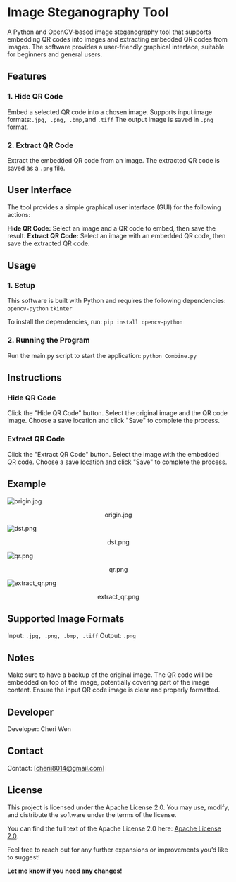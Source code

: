 # Image Steganography Tool
A Python and OpenCV-based image steganography tool that supports embedding QR codes into images and extracting embedded QR codes from images. The software provides a user-friendly graphical interface, suitable for beginners and general users.

## Features
### 1. Hide QR Code
Embed a selected QR code into a chosen image.
Supports input image formats:` .jpg, .png, .bmp, `and `.tiff`
The output image is saved in `.png` format.
### 2. Extract QR Code
Extract the embedded QR code from an image.
The extracted QR code is saved as a `.png` file.
## User Interface
The tool provides a simple graphical user interface (GUI) for the following actions:

**Hide QR Code:** Select an image and a QR code to embed, then save the result.
**Extract QR Code:** Select an image with an embedded QR code, then save the extracted QR code.
## Usage
### 1. Setup
This software is built with Python and requires the following dependencies:
`opencv-python`
`tkinter`

To install the dependencies, run:
`pip install opencv-python`
### 2. Running the Program
Run the main.py script to start the application:
`python Combine.py`
## Instructions
### Hide QR Code
Click the "Hide QR Code" button.
Select the original image and the QR code image.
Choose a save location and click "Save" to complete the process.
### Extract QR Code
Click the "Extract QR Code" button.
Select the image with the embedded QR code.
Choose a save location and click "Save" to complete the process.
## Example
![origin.jpg](./Example/origin.jpg#pic_center)

<p align="center">origin.jpg</p>

![dst.png](./Example/dst.png#pic_center)

<p align="center">dst.png</p>

![qr.png](./Example/qr.png#pic_center)

<p align="center">qr.png</p>

![extract_qr.png](./Example/extract_qr.png#pic_center)

<p align="center">extract_qr.png</p>

## Supported Image Formats
Input: `.jpg, .png, .bmp, .tiff`
Output: `.png`
## Notes
Make sure to have a backup of the original image.
The QR code will be embedded on top of the image, potentially covering part of the image content.
Ensure the input QR code image is clear and properly formatted.
## Developer
Developer: Cheri Wen
## Contact
Contact: [cherii8014@gmail.com]
## License
This project is licensed under the Apache License 2.0. You may use, modify, and distribute the software under the terms of the license.

You can find the full text of the Apache License 2.0 here: [Apache License 2.0](https://www.apache.org/licenses/LICENSE-2.0).

Feel free to reach out for any further expansions or improvements you’d like to suggest!

**Let me know if you need any changes!**
